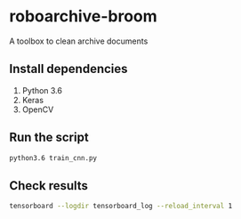 # roboarchive-broom
A toolbox to clean archive documents

## Install dependencies

1. Python 3.6
2. Keras
3. OpenCV


## Run the script

```bash
python3.6 train_cnn.py
```

## Check results

```bash
tensorboard --logdir tensorboard_log --reload_interval 1
```

